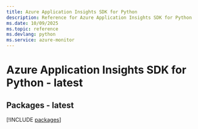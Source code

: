 ```yaml
---
title: Azure Application Insights SDK for Python
description: Reference for Azure Application Insights SDK for Python
ms.date: 10/09/2025
ms.topic: reference
ms.devlang: python
ms.service: azure-monitor
---
```

# Azure Application Insights SDK for Python - latest
## Packages - latest
[!INCLUDE [packages](application-insights-index.md)]